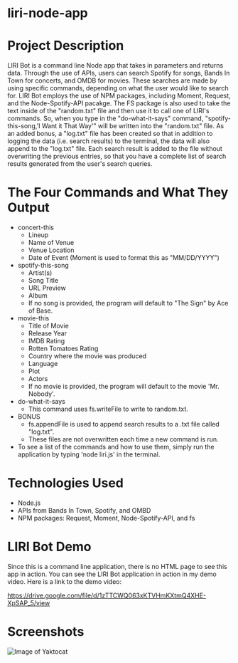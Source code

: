 # liri-node-app

# Project Description

LIRI Bot is a command line Node app that takes in parameters and returns data. Through the use of APIs, users can search Spotify for songs, Bands In Town for concerts, and OMDB for movies. These searches are made by using specific commands, depending on what the user would like to search for. LIRI Bot employs the use of NPM packages, including Moment, Request, and the Node-Spotify-API pacakge. The FS package is also used to take the text inside of the "random.txt" file and then use it to call one of LIRI's commands. So, when you type in the "do-what-it-says" command, "spotify-this-song,'I Want it That Way'" will be written into the "random.txt" file. As an added bonus, a "log.txt" file has been created so that in addition to logging the data (i.e. search results) to the terminal, the data will also append to the "log.txt" file. Each search result is added to the file without overwriting the previous entries, so that you have a complete list of search results generated from the user's search queries.

# The Four Commands and What They Output

* concert-this
  * Lineup
  * Name of Venue
  * Venue Location
  * Date of Event (Moment is used to format this as "MM/DD/YYYY")
* spotify-this-song
  * Artist(s)
  * Song Title
  * URL Preview
  * Album
  * If no song is provided, the program will default to "The Sign" by Ace of Base.
* movie-this
  * Title of Movie
  * Release Year
  * IMDB Rating
  * Rotten Tomatoes Rating
  * Country where the movie was produced
  * Language
  * Plot
  * Actors
  * If no movie is provided, the program will default to the movie 'Mr. Nobody'.
* do-what-it-says
  * This command uses fs.writeFile to write to random.txt.
* BONUS
  * fs.appendFile is used to append search results to a .txt file called "log.txt".
  * These files are not overwritten each time a new command is run.
* To see a list of the commands and how to use them, simply run the application by typing 'node liri.js' in the terminal.

# Technologies Used

* Node.js
* APIs from Bands In Town, Spotify, and OMBD
* NPM packages:  Request, Moment, Node-Spotify-API, and fs

# LIRI Bot Demo

Since this is a command line application, there is no HTML page to see this app in action. You can see the LIRI Bot application in action in my demo video. Here is a link to the demo video:

https://drive.google.com/file/d/1zTTCWQ063xKTVHmKXtmQ4XHE-XpSAP_5/view

# Screenshots

![Image of Yaktocat](https://octodex.github.com/images/yaktocat.png)
